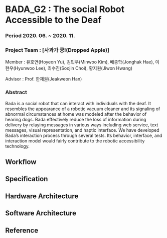 # BADA_G2 : The social Robot Accessible to the Deaf

### Period 2020. 06. ~ 2020. 11.

### Project Team : [사과가 쿵!(Dropped Apple)]

Member : 유호연(Hoyeon Yu), 김민우(Minwoo Kim), 배종학(Jonghak Hae), 이현우(Hyunwoo Lee), 최수진(Soojin Choi), 황지원(Jiwon Hwang)

Advisor : Prof. 한재권(Jeakweon Han)

### Abstract 

Bada is a social robot that can interact with individuals with the deaf. It resembles the appearance of a robotic vacuum cleaner and its signaling of abnormal circumstances at home was modeled after the behavior of hearing dogs. Bada effectively reduce the loss of information during delivery by relaying messages in various ways including web service, text messages, visual representation, and haptic interface. We have developed Bada’s interaction process through several tests. Its behavior, interface, and interaction model would fairly contribute to the robotic accessibility technology.

## Workflow
 
## Specification

## Hardware Architecture

## Software Architecture

## Reference
